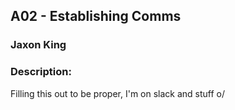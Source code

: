 ## A02 - Establishing Comms
### Jaxon King
### Description:

Filling this out to be proper, I'm on slack and stuff o/
